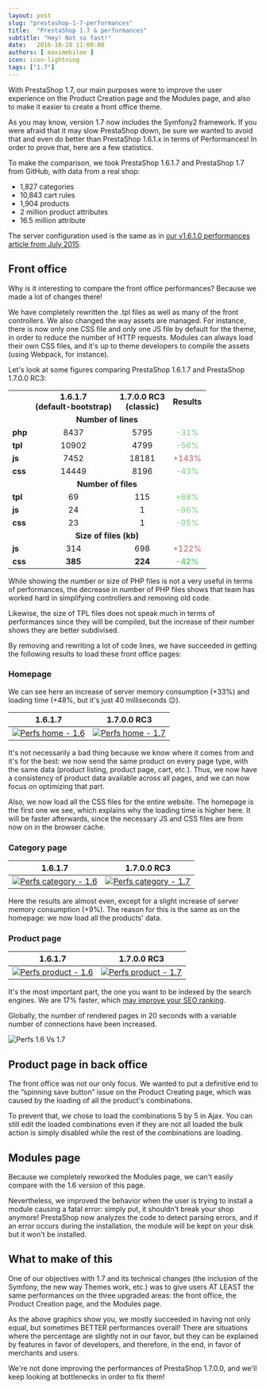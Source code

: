 ```yaml
---
layout: post
slug: "prestashop-1-7-performances"
title:  "PrestaShop 1.7 & performances"
subtitle: "Hey! Not so fast!"
date:   2016-10-28 11:00:00
authors: [ maximebiloe ]
icon: icon-lightning
tags: ["1.7"]
---
```


With PrestaShop 1.7, our main purposes were to improve the user experience on the Product Creation page and the Modules page, and also to make it easier to create a front office theme.

As you may know, version 1.7 now includes the Symfony2 framework. If you were afraid that it may slow PrestaShop down, be sure we wanted to avoid that and even do better than PrestaShop 1.6.1.x in terms of Performances! In order to prove that, here are a few statistics.

To make the comparison, we took PrestaShop 1.6.1.7 and PrestaShop 1.7 from GitHub, with data from a real shop:

* 1,827 categories
* 10,843 cart rules
* 1,904 products
* 2 million product attributes
* 16.5 million attribute

The server configuration used is the same as in [our v1.6.1.0 performances article from July 2015](http://build.prestashop.com/news/prestashop-1-6-1-0-performances/#the-configuration).

## Front office

Why is it interesting to compare the front office performances? Because we made a lot of changes there!

We have completely rewritten the .tpl files as well as many of the front controllers. We also changed the way assets are managed. For instance, there is now only one CSS file and only one JS file by default for the theme, in order to reduce the number of HTTP requests. Modules can always load their own CSS files, and it's up to theme developers to compile the assets (using Webpack, for instance).

Let's look at some figures comparing PrestaShop 1.6.1.7 and PrestaShop 1.7.0.0 RC3:

<table>
  <tr>
    <td style="border:0;">&nbsp;</td>
    <td style="text-align:center;font-weight:bold;">1.6.1.7<br />(default-bootstrap)</td>
    <td style="text-align:center;font-weight:bold;">1.7.0.0 RC3<br />(classic)</td>
    <td style="text-align:center;font-weight:bold;">Results</td>
  </tr>
  <tr>
    <td colspan="4" style="text-align:center;font-weight:bold;">Number of lines</td>
  </tr>
  <tr>
    <td style="font-weight:bold;">php</td>
    <td style="text-align:center;">8437</td>
    <td style="text-align:center;">5795</td>
    <td style="text-align:center;color:#78D07D;">-31%</td>
  </tr>
  <tr>
    <td style="font-weight:bold;">tpl</td>
    <td style="text-align:center;">10902</td>
    <td style="text-align:center;">4799</td>
    <td style="text-align:center;color:#78D07D;">-56%</td>
  </tr>
  <tr>
    <td style="font-weight:bold;">js</td>
    <td style="text-align:center;">7452</td>
    <td style="text-align:center;">18181</td>
    <td style="text-align:center;color:#C45C67;">+143%</td>
  </tr>
  <tr>
    <td style="font-weight:bold;">css</td>
    <td style="text-align:center;">14449</td>
    <td style="text-align:center;">8196</td>
    <td style="text-align:center;color:#78D07D;">-43%</td>
  </tr>
  <tr>
    <td colspan="4" style="text-align:center;font-weight:bold;">Number of files</td>
  </tr>
  <tr>
    <td style="font-weight:bold;">tpl</td>
    <td style="text-align:center;">69</td>
    <td style="text-align:center;">115</td>
    <td style="text-align:center;color:#78D07D;">+88%</td>
  </tr>
  <tr>
    <td style="font-weight:bold;">js</td>
    <td style="text-align:center;">24</td>
    <td style="text-align:center;">1</td>
    <td style="text-align:center;color:#78D07D;">-96%</td>
  </tr>
  <tr>
    <td style="font-weight:bold;">css</td>
    <td style="text-align:center;">23</td>
    <td style="text-align:center;">1</td>
    <td style="text-align:center;color:#78D07D;">-95%</td>
  </tr>
  <tr>
    <td colspan="4" style="text-align:center;font-weight:bold;">Size of files (kb)</td>
  </tr>
  <tr>
    <td style="font-weight:bold;">js</td>
    <td style="text-align:center;">314</td>
    <td style="text-align:center;">698</td>
    <td style="text-align:center;color:#C45C67;">+122%</td>
  </tr>
  <tr style="font-weight:bold;">
    <td>css</td>
    <td style="text-align:center;">385</td>
    <td style="text-align:center;">224</td>
    <td style="text-align:center;color:#78D07D;">-42%</td>
  </tr>
</table>


While showing the number or size of PHP files is not a very useful in terms of performances, the decrease in number of PHP files shows that team has worked hard in simplifying controllers and removing old code.

Likewise, the size of TPL files does not speak much in terms of performances since they will be compiled, but the increase of their number shows they are better subdivised.

By removing and rewriting a lot of code lines, we have succeeded in getting the following results to load these front office pages:

### Homepage

We can see here an increase of server memory consumption (+33%) and loading time (+48%, but it's just 40 milliseconds :wink:).

| 1.6.1.7 | 1.7.0.0 RC3 |
|---|---|
| [![Perfs home - 1.6 ](/assets/images/2016/10/perfs-home-1.6.png)](/assets/images/2016/10/perfs-home-1.6-full.png) | [![Perfs home - 1.7](/assets/images/2016/10/perfs-home-1.7.png)](/assets/images/2016/10/perfs-home-1.7-full.png) |

It's not necessarily a bad thing because we know where it comes from and it's for the best: we now send the same product on every page type, with the same data (product listing, product page, cart, etc.). Thus, we now have a consistency of product data available across all pages, and we can now focus on optimizing that part.

Also, we now load all the CSS files for the entire website. The homepage is the first one we see, which explains why the loading time is higher here. It will be faster afterwards, since the necessary JS and CSS files are from now on in the browser cache.

### Category page

| 1.6.1.7 | 1.7.0.0 RC3 |
|---|---|
| [![Perfs category - 1.6](/assets/images/2016/10/perfs-category-1.6.png)](/assets/images/2016/10/perfs-category-1.6-full.png) | [![Perfs category - 1.7](/assets/images/2016/10/perfs-category-1.7.png)](/assets/images/2016/10/perfs-category-1.7-full.png) |

Here the results are almost even, except for a slight increase of server memory consumption (+9%). The reason for this is the same as on the homepage: we now load all the products' data.

### Product page

| 1.6.1.7 | 1.7.0.0 RC3 |
|---|---|
| [![Perfs product - 1.6](/assets/images/2016/10/perfs-product-1.6.png)](/assets/images/2016/10/perfs-product-1.6-full.png) | [![Perfs product - 1.7](/assets/images/2016/10/perfs-product-1.7.png)](/assets/images/2016/10/perfs-product-1.7-full.png) |

It's the most important part, the one you want to be indexed by the search engines. We are 17% faster, which [may improve your SEO ranking](https://moz.com/learn/seo/page-speed).

Globally, the number of rendered pages in 20 seconds with a variable number of connections have been increased.

![Perfs 1.6 Vs 1.7](/assets/images/2016/10/perfs-1.6vs1.7.png)

## Product page in back office

The front office was not our only focus. We wanted to put a definitive end to the “spinning save button” issue on the Product Creating page, which was caused by the loading of all the product's combinations.

To prevent that, we chose to load the combinations 5 by 5 in Ajax. You can still edit the loaded combinations even if they are not all loaded the bulk action is simply disabled while the rest of the combinations are loading.

## Modules page

Because we completely reworked the Modules page, we can't easily compare with the 1.6 version of this page.

Nevertheless, we improved the behavior when the user is trying to install a module causing a fatal error: simply put, it shouldn't break your shop anymore! PrestaShop now analyzes the code to detect parsing errors, and if an error occurs during the installation, the module will be kept on your disk but it won't be installed.

## What to make of this

One of our objectives with 1.7 and its technical changes (the inclusion of the Symfony, the new way Themes work, etc.) was to give users AT LEAST the same performances on the three upgraded areas: the front office, the Product Creation page, and the Modules page.

As the above graphics show you, we mostly succeeded in having not only equal, but sometimes BETTER performances overall! There are situations where the percentage are slightly not in our favor, but they can be explained by features in favor of developers, and therefore, in the end, in favor of merchants and users.

We're not done improving the performances of PrestaShop 1.7.0.0, and we'll keep looking at bottlenecks in order to fix them!
